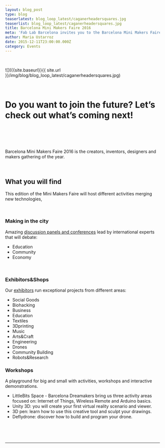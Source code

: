 ```yaml
---
layout: blog_post
type: blog
teaserlatest: blog_loop_latest/caganerheadersquares.jpg
teaserlist: blog_loop_latest/caganerheadersquares.jpg
title: Barcelona Mini Makers Faire 2016
meta: 'Fab Lab Barcelona invites you to the Barcelona Mini Makers Faire 2016, the greatest makers community gathering of the year.'
author: Maria Ustarroz
date: 2015-12-11T23:00:00.000Z
category: Events
---
```


&nbsp;

![]({{site.baseurl}}{{ site.url }}/img/blog/blog_loop_latest/caganerheadersquares.jpg)

&nbsp;

# Do you want to join the future? Let’s check out what’s coming next!

# &nbsp;

Barcelona Mini Makers Faire 2016 is the creators, inventors, designers and makers gathering of the year.

&nbsp;

## What you will find

This edition of the Mini Makers Faire will host different activities merging new technologies,&nbsp;

&nbsp;

### Making in the city

Amazing [d](__notset__)[iscussion panels and conferences](http://makerfairebcn.org/conferencia/) lead by international experts that will debate:

* Education
* Community
* Economy


&nbsp;

### Exhibitors&Shops

Our [exhibitors](http://makerfairebcn.org/exhibitors/) run exceptional projects from different areas:

* Social Goods
* Biohacking
* Business
* Education
* Textiles
* 3Dprinting
* Music
* Arts&Craft
* Engineering
* Drones
* Community Building
* Robots&Research


### Workshops

A playground for big and small with activities, workshops and interactive demonstrations.

* LittleBits Space - Barcelona Dreamakers bring us three activity areas focused on: Internet of Things, Wireless Remote and Arduino basics.
* Unity 3D: you will create your first virtual reality scenario and viewer.
* 3D pen: learn how to use this creative tool and sculpt your drawings.
* Deflydrone: discover how to build and program your drone.


&nbsp;

&nbsp;

---

&nbsp;
